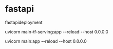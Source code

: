 # fastapi
fastapideployment

uvicorn main-tf-serving:app --reload --host 0.0.0.0

uvicorn main:app --reload --host 0.0.0.0